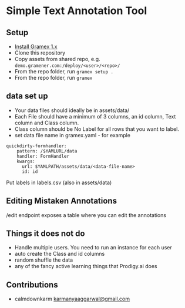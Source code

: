 # Simple Text Annotation Tool

## Setup

- [Install Gramex 1.x](https://learn.gramener.com/guide/install/)
- Clone this repository
- Copy assets from shared repo, e.g. `demo.gramener.com:/deploy/<user>/<repo>/`
- From the repo folder, run `gramex setup .`
- From the repo folder, run `gramex`

## data set up
- Your data files should ideally be in assets/data/
- Each File should have a minimum of 3 columns, an id column, Text column and Class column.
- Class column should be No Label for all rows that you want to label.
- set data file name in gramex.yaml - for example
```
quickdirty-formhandler:
    pattern: /$YAMLURL/data
    handler: FormHandler
    kwargs:
      url: $YAMLPATH/assets/data/<data-file-name>
      id: id
```
Put labels in labels.csv (also in assets/data)
## Editing Mistaken Annotations
/edit endpoint exposes a table where you can edit the annotations

## Things it does not do
- Handle multiple users. You need to run an instance for each user
- auto create the Class and id columns
- random shuffle the data
- any of the fancy active learning things that Prodigy.ai does




## Contributions

- calmdownkarm <karmanyaaggarwal@gmail.com>
